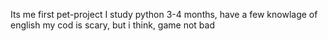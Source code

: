 Its me first pet-project
I study python 3-4 months, have a few knowlage of english
my cod is scary, but i think, game not bad 